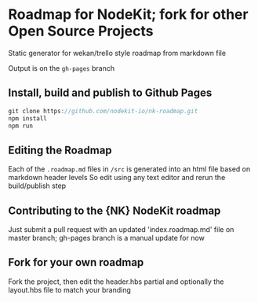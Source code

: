 # Roadmap for NodeKit;  fork for other Open Source Projects 

Static generator for wekan/trello style roadmap from markdown file

Output is on the `gh-pages` branch

## Install, build and publish to Github Pages 

``` js
git clone https://github.com/nodekit-io/nk-roadmap.git
npm install
npm run
```

 ## Editing the Roadmap 

 Each of the `.roadmap.md` files in `/src` is generated into an html file based on markdown header levels
 So edit using any text editor and rerun the build/publish step
 
 ## Contributing to the {NK} NodeKit roadmap
 
Just submit a pull request with an updated 'index.roadmap.md' file on master branch;  gh-pages branch is a manual update for now

 ## Fork for your own roadmap 

Fork the project, then edit the header.hbs partial and optionally the layout.hbs file to match your branding